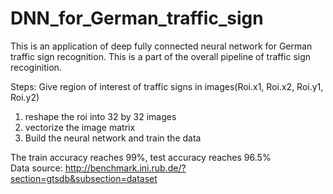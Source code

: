 # DNN_for_German_traffic_sign

This is an application of deep fully connected neural network for German traffic sign recognition. 
This is a part of the overall pipeline of traffic sign recoginition. 

Steps: 
  Give region of interest of traffic signs in images(Roi.x1, Roi.x2, Roi.y1, Roi.y2) 
  1. reshape the roi into 32 by 32 images 
  2. vectorize the image matrix 
  3. Build the neural network and train the data 
 
The train accuracy reaches 99%, test accuracy reaches 96.5%  
Data source: http://benchmark.ini.rub.de/?section=gtsdb&subsection=dataset

